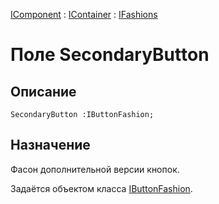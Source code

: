 ﻿---
Link: Com.IFashions.@SecondaryButton
---

[IComponent](topic:Com.Custom.ComClasses.IComponent.Default) :
[IContainer](topic:Com.Custom.ComClasses.IContainer.Default) :
[IFashions](Default)

# Поле SecondaryButton

## Описание

    SecondaryButton :IButtonFashion;

## Назначение

Фасон дополнительной версии кнопок.

Задаётся объектом класса [IButtonFashion](topic:.Custom.ComClasses.IButtonFashion.Default).





